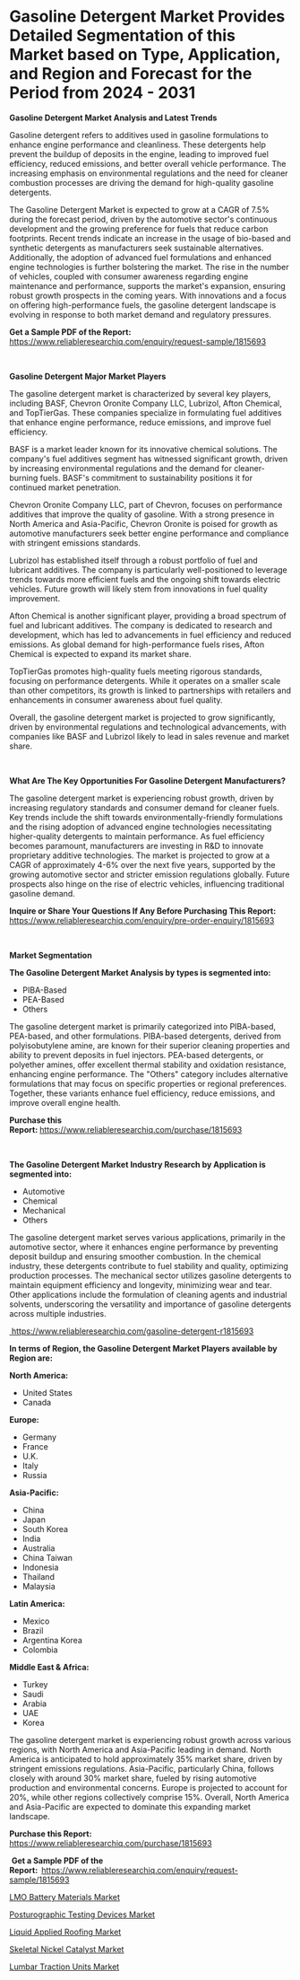 <p><h1>Gasoline Detergent Market Provides Detailed Segmentation of this Market based on Type, Application, and Region and Forecast for the Period from 2024 - 2031</h1></p><p><strong>Gasoline Detergent Market Analysis and Latest Trends</strong></p>
<p><p>Gasoline detergent refers to additives used in gasoline formulations to enhance engine performance and cleanliness. These detergents help prevent the buildup of deposits in the engine, leading to improved fuel efficiency, reduced emissions, and better overall vehicle performance. The increasing emphasis on environmental regulations and the need for cleaner combustion processes are driving the demand for high-quality gasoline detergents.</p><p>The Gasoline Detergent Market is expected to grow at a CAGR of 7.5% during the forecast period, driven by the automotive sector's continuous development and the growing preference for fuels that reduce carbon footprints. Recent trends indicate an increase in the usage of bio-based and synthetic detergents as manufacturers seek sustainable alternatives. Additionally, the adoption of advanced fuel formulations and enhanced engine technologies is further bolstering the market. The rise in the number of vehicles, coupled with consumer awareness regarding engine maintenance and performance, supports the market's expansion, ensuring robust growth prospects in the coming years. With innovations and a focus on offering high-performance fuels, the gasoline detergent landscape is evolving in response to both market demand and regulatory pressures.</p></p>
<p><strong>Get a Sample PDF of the Report:&nbsp;</strong> <a href="https://www.reliableresearchiq.com/enquiry/request-sample/1815693?utm_campaign=104&utm_medium=2&utm_source=Github&utm_content=ia&utm_term=11112024&utm_id=gasoline-detergent">https://www.reliableresearchiq.com/enquiry/request-sample/1815693</a></p>
<p>&nbsp;</p>
<p><strong>Gasoline Detergent Major Market Players</strong></p>
<p><p>The gasoline detergent market is characterized by several key players, including BASF, Chevron Oronite Company LLC, Lubrizol, Afton Chemical, and TopTierGas. These companies specialize in formulating fuel additives that enhance engine performance, reduce emissions, and improve fuel efficiency.</p><p>BASF is a market leader known for its innovative chemical solutions. The company's fuel additives segment has witnessed significant growth, driven by increasing environmental regulations and the demand for cleaner-burning fuels. BASF's commitment to sustainability positions it for continued market penetration.</p><p>Chevron Oronite Company LLC, part of Chevron, focuses on performance additives that improve the quality of gasoline. With a strong presence in North America and Asia-Pacific, Chevron Oronite is poised for growth as automotive manufacturers seek better engine performance and compliance with stringent emissions standards.</p><p>Lubrizol has established itself through a robust portfolio of fuel and lubricant additives. The company is particularly well-positioned to leverage trends towards more efficient fuels and the ongoing shift towards electric vehicles. Future growth will likely stem from innovations in fuel quality improvement.</p><p>Afton Chemical is another significant player, providing a broad spectrum of fuel and lubricant additives. The company is dedicated to research and development, which has led to advancements in fuel efficiency and reduced emissions. As global demand for high-performance fuels rises, Afton Chemical is expected to expand its market share.</p><p>TopTierGas promotes high-quality fuels meeting rigorous standards, focusing on performance detergents. While it operates on a smaller scale than other competitors, its growth is linked to partnerships with retailers and enhancements in consumer awareness about fuel quality.</p><p>Overall, the gasoline detergent market is projected to grow significantly, driven by environmental regulations and technological advancements, with companies like BASF and Lubrizol likely to lead in sales revenue and market share.</p></p>
<p>&nbsp;</p>
<p><strong>What Are The Key Opportunities For Gasoline Detergent Manufacturers?</strong></p>
<p><p>The gasoline detergent market is experiencing robust growth, driven by increasing regulatory standards and consumer demand for cleaner fuels. Key trends include the shift towards environmentally-friendly formulations and the rising adoption of advanced engine technologies necessitating higher-quality detergents to maintain performance. As fuel efficiency becomes paramount, manufacturers are investing in R&D to innovate proprietary additive technologies. The market is projected to grow at a CAGR of approximately 4-6% over the next five years, supported by the growing automotive sector and stricter emission regulations globally. Future prospects also hinge on the rise of electric vehicles, influencing traditional gasoline demand.</p></p>
<p><strong>Inquire or Share Your Questions If Any Before Purchasing This Report:</strong> <a href="https://www.reliableresearchiq.com/enquiry/pre-order-enquiry/1815693?utm_campaign=104&utm_medium=2&utm_source=Github&utm_content=ia&utm_term=11112024&utm_id=gasoline-detergent">https://www.reliableresearchiq.com/enquiry/pre-order-enquiry/1815693</a></p>
<p>&nbsp;</p>
<p><strong>Market Segmentation</strong></p>
<p><strong>The Gasoline Detergent Market Analysis by types is segmented into:</strong></p>
<p><ul><li>PIBA-Based</li><li>PEA-Based</li><li>Others</li></ul></p>
<p><p>The gasoline detergent market is primarily categorized into PIBA-based, PEA-based, and other formulations. PIBA-based detergents, derived from polyisobutylene amine, are known for their superior cleaning properties and ability to prevent deposits in fuel injectors. PEA-based detergents, or polyether amines, offer excellent thermal stability and oxidation resistance, enhancing engine performance. The "Others" category includes alternative formulations that may focus on specific properties or regional preferences. Together, these variants enhance fuel efficiency, reduce emissions, and improve overall engine health.</p></p>
<p><strong>Purchase this Report:&nbsp;</strong><a href="https://www.reliableresearchiq.com/purchase/1815693?utm_campaign=104&utm_medium=2&utm_source=Github&utm_content=ia&utm_term=11112024&utm_id=gasoline-detergent">https://www.reliableresearchiq.com/purchase/1815693</a></p>
<p>&nbsp;</p>
<p><strong>The Gasoline Detergent Market Industry Research by Application is segmented into:</strong></p>
<p><ul><li>Automotive</li><li>Chemical</li><li>Mechanical</li><li>Others</li></ul></p>
<p><p>The gasoline detergent market serves various applications, primarily in the automotive sector, where it enhances engine performance by preventing deposit buildup and ensuring smoother combustion. In the chemical industry, these detergents contribute to fuel stability and quality, optimizing production processes. The mechanical sector utilizes gasoline detergents to maintain equipment efficiency and longevity, minimizing wear and tear. Other applications include the formulation of cleaning agents and industrial solvents, underscoring the versatility and importance of gasoline detergents across multiple industries.</p></p>
<p><a href="https://www.reliableresearchiq.com/gasoline-detergent-r1815693?utm_campaign=104&utm_medium=2&utm_source=Github&utm_content=ia&utm_term=11112024&utm_id=gasoline-detergent">&nbsp;https://www.reliableresearchiq.com/gasoline-detergent-r1815693</a></p>
<p><strong>In terms of Region, the Gasoline Detergent Market Players available by Region are:</strong></p>
<p>
    <p> <strong> North America: </strong>
        <ul>
            <li>United States</li>
            <li>Canada</li>
        </ul>
        </p> 
    <p> <strong> Europe: </strong>
        <ul>
            <li>Germany</li>
            <li>France</li>
            <li>U.K.</li>
            <li>Italy</li>
            <li>Russia</li>
        </ul>
        </p> 
    <p> <strong> Asia-Pacific: </strong>
        <ul>
            <li>China</li>
            <li>Japan</li>
            <li>South Korea</li>
            <li>India</li>
            <li>Australia</li>
            <li>China Taiwan</li>
            <li>Indonesia</li>
            <li>Thailand</li>
            <li>Malaysia</li>
        </ul>
        </p> 
    <p> <strong> Latin America: </strong>
        <ul>
            <li>Mexico</li>
            <li>Brazil</li>
            <li>Argentina Korea</li>
            <li>Colombia</li>
        </ul>
        </p> 
    <p> <strong> Middle East & Africa: </strong>
        <ul>
            <li>Turkey</li>
            <li>Saudi</li>
            <li>Arabia</li>
            <li>UAE</li>
            <li>Korea</li>
        </ul>
    </p>
    </p>
<p><p>The gasoline detergent market is experiencing robust growth across various regions, with North America and Asia-Pacific leading in demand. North America is anticipated to hold approximately 35% market share, driven by stringent emissions regulations. Asia-Pacific, particularly China, follows closely with around 30% market share, fueled by rising automotive production and environmental concerns. Europe is projected to account for 20%, while other regions collectively comprise 15%. Overall, North America and Asia-Pacific are expected to dominate this expanding market landscape.</p></p>
<p><strong>Purchase this Report: </strong><a href="https://www.reliableresearchiq.com/purchase/1815693?utm_campaign=104&utm_medium=2&utm_source=Github&utm_content=ia&utm_term=11112024&utm_id=gasoline-detergent">https://www.reliableresearchiq.com/purchase/1815693</a></p>
<p>&nbsp;<strong>Get a Sample PDF of the Report:&nbsp;&nbsp;</strong><a href="https://www.reliableresearchiq.com/enquiry/request-sample/1815693?utm_campaign=104&utm_medium=2&utm_source=Github&utm_content=ia&utm_term=11112024&utm_id=gasoline-detergent">https://www.reliableresearchiq.com/enquiry/request-sample/1815693</a></p>
<p><strong></strong></p>
<p><p><a href="https://www.linkedin.com/pulse/global-lmo-battery-materials-66-cagr-forecast-2024-2031-gfu0e?utm_campaign=104&utm_medium=2&utm_source=Github&utm_content=ia&utm_term=11112024&utm_id=gasoline-detergent">LMO Battery Materials Market</a></p><p><a href="https://issuu.com/reportprime-2/docs/posturographic-testing-devices-mark_03b73605d4945a?utm_campaign=104&utm_medium=2&utm_source=Github&utm_content=ia&utm_term=11112024&utm_id=gasoline-detergent">Posturographic Testing Devices Market</a></p><p><a href="https://github.com/halkoitweden3/Market-Research-Report-List-1/blob/main/liquid-applied-roofing-market.md?utm_campaign=104&utm_medium=2&utm_source=Github&utm_content=ia&utm_term=11112024&utm_id=gasoline-detergent">Liquid Applied Roofing Market</a></p><p><a href="https://github.com/rozh43oreder/Market-Research-Report-List-1/blob/main/skeletal-nickel-catalyst-market.md?utm_campaign=104&utm_medium=2&utm_source=Github&utm_content=ia&utm_term=11112024&utm_id=gasoline-detergent">Skeletal Nickel Catalyst Market</a></p><p><a href="https://issuu.com/reportprime-2/docs/lumbar-traction-units-market-size-2_455f9edfbd9b94?utm_campaign=104&utm_medium=2&utm_source=Github&utm_content=ia&utm_term=11112024&utm_id=gasoline-detergent">Lumbar Traction Units Market</a></p></p>